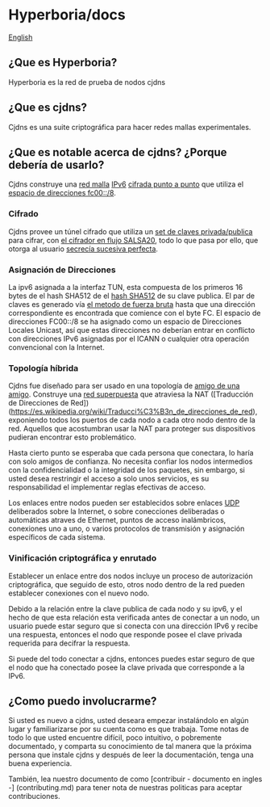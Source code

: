 # Hyperboria/docs
[English](README.md)

## ¿Que es Hyperboria?

Hyperboria es la red de prueba de nodos cjdns

## ¿Que es cjdns?

Cjdns es una suite criptográfica para hacer redes mallas experimentales.

## ¿Que es notable acerca de cjdns? ¿Porque debería de usarlo?
Cjdns construye una [red malla](https://es.wikipedia.org/wiki/Red_en_malla) [IPv6](https://es.wikipedia.org/wiki/IPv6) [cifrada punto a punto](https://en.wikipedia.org/wiki/End-to-end_encryption) que utiliza el [espacio de direcciones fc00::/8](https://en.wikipedia.org/wiki/Unique_local_address).

### Cifrado

Cjdns provee un túnel cifrado que utiliza un [set de claves privada/publica](https://es.wikipedia.org/wiki/Criptograf%C3%ADa_asim%C3%A9trica) para cifrar, con [el cifrador en flujo SALSA20](https://en.wikipedia.org/wiki/Salsa20), todo lo que pasa por ello, que otorga al usuario [secrecía sucesiva perfecta](https://es.wikipedia.org/wiki/Perfect_forward_secrecy).

### Asignación de Direcciones

La ipv6 asignada a la interfaz TUN, esta compuesta de los primeros 16 bytes de el hash SHA512 de el [hash SHA512](https://es.wikipedia.org/wiki/SHA-2) de su clave publica. El par de claves es generado vía [el metodo de fuerza bruta](https://es.wikipedia.org/wiki/B%C3%BAsqueda_de_fuerza_bruta) hasta que una dirección correspondiente es encontrada que comience con el byte FC. El espacio de direcciones FC00::/8 se ha asignado como un espacio de Direcciones Locales Unicast, así que estas direcciones no deberían entrar en conflicto con direcciones IPv6 asignadas por el ICANN o cualquier otra operación convencional con la Internet.

### Topología híbrida

Cjdns fue diseñado para ser usado en una topología de [amigo de una amigo](https://en.wikipedia.org/wiki/Friend_of_a_friend). Construye una [red superpuesta](https://es.wikipedia.org/wiki/Red_superpuesta) que atraviesa la NAT ([Traducción de Direcciones de Red])(https://es.wikipedia.org/wiki/Traducci%C3%B3n_de_direcciones_de_red), exponiendo todos los puertos de cada nodo a cada otro nodo dentro de la red. Aquellos que acostumbran usar la NAT para proteger sus dispositivos pudieran encontrar esto problemático.

Hasta cierto punto se esperaba que cada persona que conectara, lo haría con solo amigos de confianza. No necesita confiar los nodos intermedios con la confidencialidad o la integridad de los paquetes, sin embargo, si usted desea restringir el acceso a solo unos servicios, es su responsabilidad el implementar reglas efectivas de acceso.

Los enlaces entre nodos pueden ser establecidos sobre enlaces [UDP](https://es.wikipedia.org/wiki/User_Datagram_Protocol) deliberados sobre la Internet, o sobre conecciones deliberadas o automáticas atraves de Ethernet, puntos de acceso inalámbricos, conexiones uno a uno, o varios protocolos de transmisión y asignación específicos de cada sistema.

### Vinificación criptográfica y enrutado

Establecer un enlace entre dos nodos incluye un proceso de autorización criptográfica, que seguido de esto, otros nodo dentro de la red pueden establecer conexiones con el nuevo nodo.

Debido a la relación entre la clave publica de cada nodo y su ipv6, y el hecho de que esta relación esta verificada antes de conectar a un nodo, un usuario puede estar seguro que si conecta con una dirección IPv6 y recibe una respuesta, entonces el nodo que responde posee el clave privada requerida para decifrar la respuesta.

Si puede del todo conectar a cjdns, entonces puedes estar seguro de que el nodo que ha conectado posee la clave privada que corresponde a la IPv6.

## ¿Como puedo involucrarme?

Si usted es nuevo a cjdns, usted deseara empezar instalándolo en algún lugar y familiarizarse por su cuenta como es que trabaja. Tome notas de todo lo que usted encuentre difícil, poco intuitivo, o pobremente documentado, y comparta su conocimiento de tal manera que la próxima persona que instale cjdns y después de leer la documentación, tenga una buena experiencia.

También, lea nuestro documento de como [contribuir - documento en ingles -] (contributing.md) para tener nota de nuestras politicas para aceptar contribuciones.
